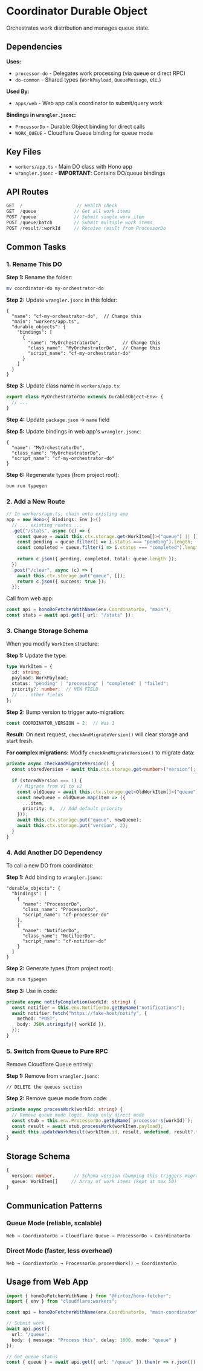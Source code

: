 # Coordinator Durable Object

Orchestrates work distribution and manages queue state.

## Dependencies

**Uses:**
- `processor-do` - Delegates work processing (via queue or direct RPC)
- `do-common` - Shared types (`WorkPayload`, `QueueMessage`, etc.)

**Used By:**
- `apps/web` - Web app calls coordinator to submit/query work

**Bindings in `wrangler.jsonc`:**
- `ProcessorDo` - Durable Object binding for direct calls
- `WORK_QUEUE` - Cloudflare Queue binding for queue mode

## Key Files

- `workers/app.ts` - Main DO class with Hono app
- `wrangler.jsonc` - **IMPORTANT**: Contains DO/queue bindings

## API Routes

```typescript
GET  /                    // Health check
GET  /queue              // Get all work items
POST /queue              // Submit single work item
POST /queue/batch        // Submit multiple work items
POST /result/:workId     // Receive result from ProcessorDo
```

## Common Tasks

### 1. Rename This DO

**Step 1:** Rename the folder:
```bash
mv coordinator-do my-orchestrator-do
```

**Step 2:** Update `wrangler.jsonc` in this folder:
```jsonc
{
  "name": "cf-my-orchestrator-do",  // Change this
  "main": "workers/app.ts",
  "durable_objects": {
    "bindings": [
      {
        "name": "MyOrchestratorDo",        // Change this
        "class_name": "MyOrchestratorDo",  // Change this
        "script_name": "cf-my-orchestrator-do"
      }
    ]
  }
}
```

**Step 3:** Update class name in `workers/app.ts`:
```typescript
export class MyOrchestratorDo extends DurableObject<Env> {
  // ...
}
```

**Step 4:** Update `package.json` → `name` field

**Step 5:** Update bindings in web app's `wrangler.jsonc`:
```jsonc
{
  "name": "MyOrchestratorDo",
  "class_name": "MyOrchestratorDo",
  "script_name": "cf-my-orchestrator-do"
}
```

**Step 6:** Regenerate types (from project root):
```bash
bun run typegen
```

### 2. Add a New Route

```typescript
// In workers/app.ts, chain onto existing app
app = new Hono<{ Bindings: Env }>()
  // ... existing routes ...
  .get("/stats", async (c) => {
    const queue = await this.ctx.storage.get<WorkItem[]>("queue") || [];
    const pending = queue.filter(i => i.status === "pending").length;
    const completed = queue.filter(i => i.status === "completed").length;
    
    return c.json({ pending, completed, total: queue.length });
  })
  .post("/clear", async (c) => {
    await this.ctx.storage.put("queue", []);
    return c.json({ success: true });
  });
```

Call from web app:
```typescript
const api = honoDoFetcherWithName(env.CoordinatorDo, "main");
const stats = await api.get({ url: "/stats" });
```

### 3. Change Storage Schema

When you modify `WorkItem` structure:

**Step 1:** Update the type:
```typescript
type WorkItem = {
  id: string;
  payload: WorkPayload;
  status: "pending" | "processing" | "completed" | "failed";
  priority?: number;  // NEW FIELD
  // ... other fields
};
```

**Step 2:** Bump version to trigger auto-migration:
```typescript
const COORDINATOR_VERSION = 2;  // Was 1
```

**Result:** On next request, `checkAndMigrateVersion()` will clear storage and start fresh.

**For complex migrations:** Modify `checkAndMigrateVersion()` to migrate data:
```typescript
private async checkAndMigrateVersion() {
  const storedVersion = await this.ctx.storage.get<number>("version");
  
  if (storedVersion === 1) {
    // Migrate from v1 to v2
    const oldQueue = await this.ctx.storage.get<OldWorkItem[]>("queue") || [];
    const newQueue = oldQueue.map(item => ({
      ...item,
      priority: 0,  // Add default priority
    }));
    await this.ctx.storage.put("queue", newQueue);
    await this.ctx.storage.put("version", 2);
  }
}
```

### 4. Add Another DO Dependency

To call a new DO from coordinator:

**Step 1:** Add binding to `wrangler.jsonc`:
```jsonc
"durable_objects": {
  "bindings": [
    {
      "name": "ProcessorDo",
      "class_name": "ProcessorDo",
      "script_name": "cf-processor-do"
    },
    {
      "name": "NotifierDo",
      "class_name": "NotifierDo",
      "script_name": "cf-notifier-do"
    }
  ]
}
```

**Step 2:** Generate types (from project root):
```bash
bun run typegen
```

**Step 3:** Use in code:
```typescript
private async notifyCompletion(workId: string) {
  const notifier = this.env.NotifierDo.getByName("notifications");
  await notifier.fetch("https://fake-host/notify", {
    method: "POST",
    body: JSON.stringify({ workId }),
  });
}
```

### 5. Switch from Queue to Pure RPC

Remove Cloudflare Queue entirely:

**Step 1:** Remove from `wrangler.jsonc`:
```jsonc
// DELETE the queues section
```

**Step 2:** Remove queue mode from code:
```typescript
private async processWork(workId: string) {
  // Remove queue mode logic, keep only direct mode
  const stub = this.env.ProcessorDo.getByName(`processor-${workId}`);
  const result = await stub.processWork(workItem.payload);
  await this.updateWorkResult(workItem.id, result, undefined, result?.timestamps);
}
```

## Storage Schema

```typescript
{
  version: number,       // Schema version (bumping this triggers migration)
  queue: WorkItem[]     // Array of work items (kept at max 50)
}
```

## Communication Patterns

### Queue Mode (reliable, scalable)
```
Web → CoordinatorDo → Cloudflare Queue → ProcessorDo → CoordinatorDo
```

### Direct Mode (faster, less overhead)
```
Web → CoordinatorDo → ProcessorDo.processWork() → CoordinatorDo
```

## Usage from Web App

```typescript
import { honoDoFetcherWithName } from "@firtoz/hono-fetcher";
import { env } from "cloudflare:workers";

const api = honoDoFetcherWithName(env.CoordinatorDo, "main-coordinator");

// Submit work
await api.post({
  url: "/queue",
  body: { message: "Process this", delay: 1000, mode: "queue" }
});

// Get queue status
const { queue } = await api.get({ url: "/queue" }).then(r => r.json());
```


